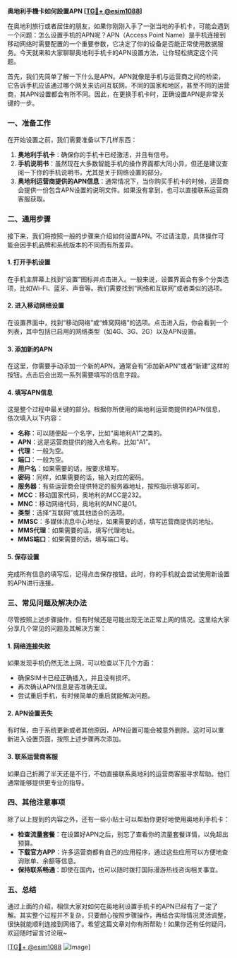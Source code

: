**奥地利手機卡如何設置APN [[TG💪+ @esim1088](https://t.me/s/esim1088)]**

在奥地利旅行或者居住的朋友，如果你刚刚入手了一张当地的手机卡，可能会遇到一个问题：怎么设置手机的APN呢？APN（Access Point Name）是手机连接到移动网络时需要配置的一个重要参数，它决定了你的设备是否能正常使用数据服务。今天就来和大家聊聊奥地利手机卡的APN设置方法，让你轻松搞定这个问题。

首先，我们先简单了解一下什么是APN。APN就像是手机与运营商之间的桥梁，它告诉手机应该通过哪个网关来访问互联网。不同的国家和地区，甚至不同的运营商，其APN设置都会有所不同。因此，在更换手机卡时，正确设置APN是非常关键的一步。

### **一、准备工作**
在开始设置之前，我们需要准备以下几样东西：
1. **奥地利手机卡**：确保你的手机卡已经激活，并且有信号。
2. **手机说明书**：虽然现在大多数智能手机的操作界面都大同小异，但还是建议查阅一下你的手机说明书，尤其是关于网络设置的部分。
3. **奥地利运营商提供的APN信息**：通常情况下，当你购买手机卡的时候，运营商会提供一份包含APN设置的说明文件。如果没有拿到，也可以直接联系运营商客服获取。

### **二、通用步骤**
接下来，我们将按照一般的步骤来介绍如何设置APN。不过请注意，具体操作可能会因手机品牌和系统版本的不同而有所差异。

#### **1. 打开手机设置**
在手机主屏幕上找到“设置”图标并点击进入。一般来说，设置界面会有多个分类选项，比如Wi-Fi、蓝牙、声音等。我们需要找到“网络和互联网”或者类似的选项。

#### **2. 进入移动网络设置**
在设置界面中，找到“移动网络”或“蜂窝网络”的选项。点击进入后，你会看到一个列表，其中包括已启用的网络类型（如4G、3G、2G）以及APN设置。

#### **3. 添加新的APN**
在这里，你需要手动添加一个新的APN。通常会有“添加新APN”或者“新建”这样的按钮。点击后会出现一系列需要填写的信息字段。

#### **4. 填写APN信息**
这是整个过程中最关键的部分。根据你所使用的奥地利运营商提供的APN信息，依次填入以下内容：
- **名称**：可以随便起一个名字，比如“奥地利A1”之类的。
- **APN**：这是运营商提供的接入点名称，比如“A1”。
- **代理**：一般为空。
- **端口**：一般为空。
- **用户名**：如果需要的话，按要求填写。
- **密码**：同样，如果需要的话，输入对应的密码。
- **服务器**：有些运营商会提供特定的服务器地址，按照指示填写即可。
- **MCC**：移动国家代码，奥地利的MCC是232。
- **MNC**：移动网络代码，奥地利的MNC是01。
- **类型**：选择“互联网”或其他适合的选项。
- **MMSC**：多媒体消息中心地址，如果需要的话，填写运营商提供的地址。
- **MMS代理**：如果需要的话，填写代理地址。
- **MMS端口**：如果需要的话，填写端口号。

#### **5. 保存设置**
完成所有信息的填写后，记得点击保存按钮。此时，你的手机就会尝试使用新设置的APN进行连接。

### **三、常见问题及解决办法**
尽管按照上述步骤操作，但有时候还是可能出现无法正常上网的情况。这里给大家分享几个常见的问题及其解决方案：

#### **1. 网络连接失败**
如果发现手机仍然无法上网，可以检查以下几个方面：
- 确保SIM卡已经正确插入，并且没有损坏。
- 再次确认APN信息是否准确无误。
- 尝试重启手机，有时候简单的重启就能解决问题。

#### **2. APN设置丢失**
有时候，由于系统更新或者其他原因，APN设置可能会被意外删除。这时可以重新进入设置页面，按照上述步骤再次添加。

#### **3. 联系运营商客服**
如果自己折腾了半天还是不行，不妨直接联系奥地利的运营商客服寻求帮助。他们通常能够提供更专业的指导。

### **四、其他注意事项**
除了以上提到的内容之外，还有一些小贴士可以帮助你更好地使用奥地利手机卡：
- **检查流量套餐**：在设置好APN之后，别忘了查看你的流量套餐详情，以免超出预算。
- **下载官方APP**：许多运营商都有自己的应用程序，通过这些应用可以方便地查询账单、余额等信息。
- **保持联系畅通**：即使在国内，也可以随时拨打国际漫游热线咨询相关事宜。

### **五、总结**
通过上面的介绍，相信大家对如何在奥地利设置手机卡的APN已经有了一定了解。其实整个过程并不复杂，只要耐心按照步骤操作，再结合实际情况灵活调整，很快就能顺利连接到网络了。希望这篇文章对你有所帮助！如果你还有任何疑问，欢迎随时留言讨论哦~

[[TG💪+ @esim1088](https://t.me/s/esim1088) ![Image](https://i.postimg.cc/4NQfJmqS/Snipaste-2025-05-13-00-14-12.png)]